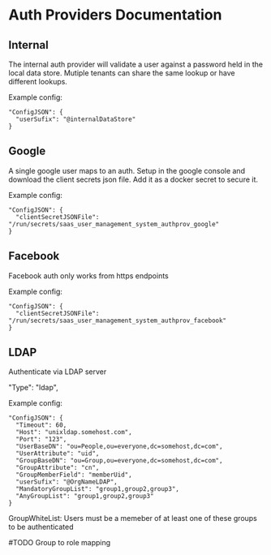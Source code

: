 # Auth Providers Documentation


## Internal

The internal auth provider will validate a user against a password held in the local data store.
Mutiple tenants can share the same lookup or have different lookups.

Example config:
```
"ConfigJSON": {
  "userSufix": "@internalDataStore"
}
```



## Google

A single google user maps to an auth. Setup in the google console and download the client secrets json file. Add it as a docker secret to secure it.

Example config:
```
"ConfigJSON": {
  "clientSecretJSONFile": "/run/secrets/saas_user_management_system_authprov_google"
}
```

## Facebook

Facebook auth only works from https endpoints

Example config:
```
"ConfigJSON": {
  "clientSecretJSONFile": "/run/secrets/saas_user_management_system_authprov_facebook"
}
```
## LDAP

Authenticate via LDAP server

"Type": "ldap",


Example config:
```
"ConfigJSON": {
  "Timeout": 60,
  "Host": "unixldap.somehost.com",
  "Port": "123",
  "UserBaseDN": "ou=People,ou=everyone,dc=somehost,dc=com",
  "UserAttribute": "uid",
  "GroupBaseDN": "ou=Group,ou=everyone,dc=somehost,dc=com",
  "GroupAttribute": "cn",
  "GroupMemberField": "memberUid",
  "userSufix": "@OrgNameLDAP",
  "MandatoryGroupList": "group1,group2,group3",
  "AnyGroupList": "group1,group2,group3"
}
```

GroupWhiteList: Users must be a memeber of at least one of these groups to be authenticated

#TODO Group to role mapping
